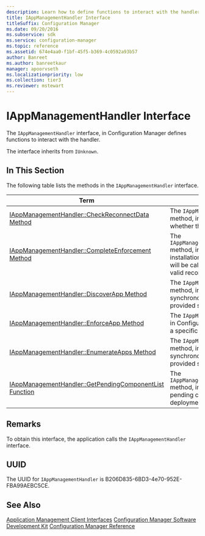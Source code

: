 ```yaml
---
description: Learn how to define functions to interact with the handler in Configuration Manager using IAppManagementHandler.
title: IAppManagementHandler Interface
titleSuffix: Configuration Manager
ms.date: 09/20/2016
ms.subservice: sdk
ms.service: configuration-manager
ms.topic: reference
ms.assetid: 674e4aa0-f1bf-45f5-b369-4c0592a93b57
author: Banreet
ms.author: banreetkaur
manager: apoorvseth
ms.localizationpriority: low
ms.collection: tier3
ms.reviewer: mstewart
---
```

# IAppManagementHandler Interface
The `IAppManagementHandler` interface, in Configuration Manager defines functions to interact with the handler.

 The interface inherits from `IUnknown`.

## In This Section
 The following table lists the methods in the `IAppManagementHandler` interface.

|Term|Definition|
|----------|----------------|
|[IAppManagementHandler::CheckReconnectData Method](../../../../../develop/reference/core/clients/client-classes/iappmanagementhandler--checkreconnectdata-method.md)|The `IAppManagementHandler::CheckReconnectData` method, in Configuration Manager, checks whether the reconnection data is valid.|
|[IAppManagementHandler::CompleteEnforcement Method](../../../../../develop/reference/core/clients/client-classes/iappmanagementhandler--completeenforcement-method.md)|The `IAppManagementHandler::CompleteEnforcement` method, in Configuration Manager, completes the installation of a specific application. This method will be called only when the handler returned valid reconnection data in the EnforceApp call.|
|[IAppManagementHandler::DiscoverApp Method](../../../../../develop/reference/core/clients/client-classes/iappmanagementhandler--discoverapp-method.md)|The `IAppManagementHandler::DiscoverApp` method, in Configuration Manager, runs a synchronous discovery operation for the provided synclet.|
|[IAppManagementHandler::EnforceApp Method](../../../../../develop/reference/core/clients/client-classes/iappmanagementhandler--enforceapp-method.md)|The `IAppManagementHandler::EnforceApp` method, in Configuration Manager, starts the installation of a specific application.|
|[IAppManagementHandler::EnumerateApps Method](../../../../../develop/reference/core/clients/client-classes/iappmanagementhandler--enumerateapps-method.md)|The `IAppManagementHandler::EnumerateApps` method, in Configuration Manager, runs a synchronous discovery operation for the provided synclet.|
|[IAppManagementHandler::GetPendingComponentList Function](../../../../../develop/reference/core/clients/client-classes/iappmanagementhandler--getpendingcomponentlist-method.md)|The `IAppManagementHandler::GetPendingComponentList` method, in Configuration Manager, gets the pending component list for a specified deployment type.|

## Remarks
 To obtain this interface, the application calls the `IAppManagementHandler` interface.

## UUID
 The UUID for `IAppManagementHandler` is B206D835-6BD3-4e70-952E-FBA99AEBC5CE.

## See Also
 [Application Management Client Interfaces](../../../../../develop/reference/core/clients/client-classes/application-management-client-interfaces.md)
 [Configuration Manager Software Development Kit](../../../../../develop/core/misc/system-center-configuration-manager-sdk.md)
 [Configuration Manager Reference](../../../../../develop/reference/configuration-manager-reference.md)
